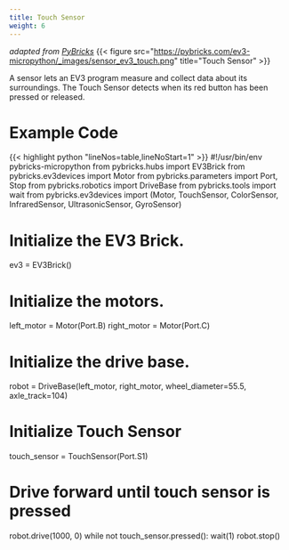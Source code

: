 ```yaml
---
title: Touch Sensor
weight: 6
---
```

*adapted from [PyBricks](https://docs.pybricks.com/en/stable/robotics.html)*
{{< figure src="https://pybricks.com/ev3-micropython/_images/sensor_ev3_touch.png" title="Touch Sensor" >}}

A sensor lets an EV3 program measure and collect data about its surroundings. The Touch Sensor detects when its red button
has been pressed or released.

# Example Code
{{< highlight python "lineNos=table,lineNoStart=1" >}}
#!/usr/bin/env pybricks-micropython
from pybricks.hubs import EV3Brick
from pybricks.ev3devices import Motor
from pybricks.parameters import Port, Stop
from pybricks.robotics import DriveBase
from pybricks.tools import wait
from pybricks.ev3devices import (Motor, TouchSensor, ColorSensor, InfraredSensor, UltrasonicSensor, GyroSensor)

# Initialize the EV3 Brick.
ev3 = EV3Brick()

# Initialize the motors.
left_motor = Motor(Port.B)
right_motor = Motor(Port.C)

# Initialize the drive base.
robot = DriveBase(left_motor, right_motor, wheel_diameter=55.5, axle_track=104)

# Initialize Touch Sensor
touch_sensor = TouchSensor(Port.S1)

# Drive forward until touch sensor is pressed
robot.drive(1000, 0)
while not touch_sensor.pressed():
    wait(1)
robot.stop()


